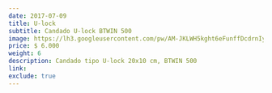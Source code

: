 ```yaml
---
date: 2017-07-09
title: U-lock
subtitle: Candado U-lock BTWIN 500
image: https://lh3.googleusercontent.com/pw/AM-JKLWH5kght6eFunffDcdrnIyNCnhj-wUomGRyBJ1VEPZySMp93wsKxf6y-sGfpvOQkemUBPLTLnqMPoqhEBRaq8CCyQNumq8ocDDAy4W-CEy8T_pFUwSthkHlhK0YUrv1tzT-vCcSWiv3kcq47ApWd-Q-vQ=w466-h621-no?authuser=0
price: $ 6.000
weight: 6
description: Candado tipo U-lock 20x10 cm, BTWIN 500
link: 
exclude: true
---
```

